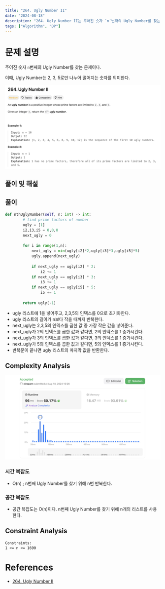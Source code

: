 ```yaml
---
title: "264. Ugly Number II"
date: "2024-08-18"
description: "264. Ugly Number II는 주어진 숫자 `n`번째의 Ugly Number를 찾는 문제이다."
tags: ["Algorithm", "DP"]
---
```


# 문제 설명
주어진 숫자 `n`번째의 Ugly Number를 찾는 문제이다.

이때, Ugly Number는 2, 3, 5로만 나누어 떨어지는 숫자를 의미한다.

![264](../../../images/LEET/264/264.png)


## 풀이 및 해설


## 풀이
```python
def nthUglyNumber(self, n: int) -> int:
        # find prime factors of number
        ugly = [1]
        i2,i3,i5 = 0,0,0
        next_ugly = 0

        for i in range(1,n):
            next_ugly = min(ugly[i2]*2,ugly[i3]*3,ugly[i5]*5)
            ugly.append(next_ugly)

            if next_ugly == ugly[i2] * 2:
                i2 += 1
            if next_ugly == ugly[i3] * 3:
                i3 += 1
            if next_ugly == ugly[i5] * 5:
                i5 += 1
        
        return ugly[-1]
```
- ugly 리스트에 1을 넣어주고, 2,3,5의 인덱스를 0으로 초기화한다.
- ugly 리스트의 길이가 n보다 작을 때까지 반복한다.
- next_ugly는 2,3,5의 인덱스를 곱한 값 중 가장 작은 값을 넣어준다.
- next_ugly가 2의 인덱스를 곱한 값과 같다면, 2의 인덱스를 1 증가시킨다.
- next_ugly가 3의 인덱스를 곱한 값과 같다면, 3의 인덱스를 1 증가시킨다.
- next_ugly가 5의 인덱스를 곱한 값과 같다면, 5의 인덱스를 1 증가시킨다.
- 반복문이 끝나면 ugly 리스트의 마지막 값을 반환한다.


## Complexity Analysis
![tc](../../../images/LEET/264/tc.png)

### 시간 복잡도
- O(n) ; n번째 Ugly Number를 찾기 위해 n번 반복한다.

### 공간 복잡도
- 공간 복잡도는 O(n)이다. n번째 Ugly Number를 찾기 위해 n개의 리스트를 사용한다.

## Constraint Analysis
```
Constraints:
1 <= n <= 1690
```

# References
- [264. Ugly Number II](https://leetcode.com/problems/ugly-number-ii/)